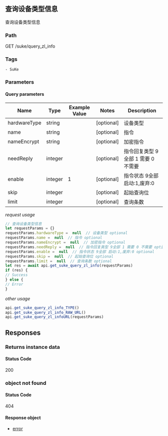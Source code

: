## 查询设备类型信息

查询设备类型信息
### Path
GET /suke/query_zl_info

### Tags
    - SuKe
### Parameters

#### Query parameters

| Name | Type | Example Value | Notes | Description |
| ---- | ---- | ------------- | -------- | ----------- |
| hardwareType | string |  |  [optional]  | 设备类型 |
| name | string |  |  [optional]  | 指令 |
| nameEncrypt | string |  |  [optional]  | 加密指令 |
| needReply | integer |  |  [optional]  | 指令回复类型 9全部 1 需要 0 不需要 |
| enable | integer | 1 |  [optional]  | 指令状态 9全部 启动:1,废弃:0 |
| skip | integer |  |  [optional]  | 起始查询位 |
| limit | integer |  |  [optional]  | 查询条数 |

*request usage*
```javascript
// 查询设备类型信息
let requestParams = {}
requestParams.hardwareType =  null  // 设备类型 optional
requestParams.name =  null  // 指令 optional
requestParams.nameEncrypt =  null  // 加密指令 optional
requestParams.needReply =  null  // 指令回复类型 9全部 1 需要 0 不需要 optional
requestParams.enable =  null  // 指令状态 9全部 启动:1,废弃:0 optional
requestParams.skip =  null  // 起始查询位 optional
requestParams.limit =  null  // 查询条数 optional
let res = await api.get_suke_query_zl_info(requestParams)
if (res) {
// Success
} else {
// Error
}
```
*other usage*
```javascript
api.get_suke_query_zl_info_TYPE()
api.get_suke_query_zl_info_RAW_URL()
api.get_suke_query_zl_infoURL(requestParams)
```

## Responses
### Returns instance data

#### Status Code
200



### object not found

#### Status Code
404


#### Response object
* [error](../models/error.md)

